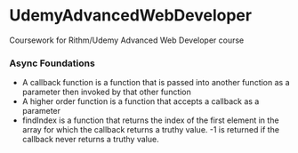 # UdemyAdvancedWebDeveloper
Coursework for Rithm/Udemy Advanced Web Developer course

### Async Foundations
 * A callback function is a function that is passed into another function as a parameter then invoked by that other function
 * A higher order function is a function that accepts a callback as a parameter
 * findIndex is a function that returns the index of the first element in the array for which the callback returns a truthy value. -1 is returned if the callback never returns a truthy value. 
